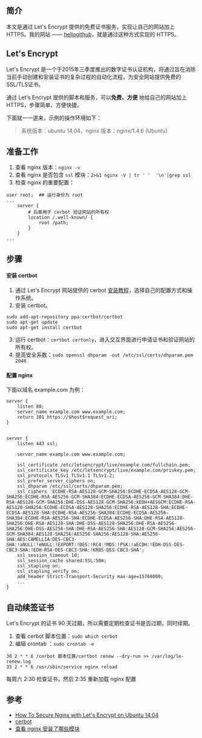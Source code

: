 ## 简介
本文是通过 Let's Encrypt 提供的免费证书服务，实现让自己的网站加上 HTTPS。我的网站 —— [hellogithub](https://hellogithub.com/)，就是通过这种方式实现的 HTTPS。


## Let's Encrypt
Let's Encrypt 是一个于2015年三季度推出的数字证书认证机构，将通过旨在消除当前手动创建和安装证书的复杂过程的自动化流程，为安全网站提供免费的SSL/TLS证书。

通过 Let's Encrypt 提供的脚本和服务，可以**免费、方便** 地给自己的网站加上 HTTPS，步骤简单、方便快捷。

下面就一一道来，示例的操作环境如下：

> 系统版本：ubuntu 14.04，nginx 版本：nginx/1.4.6 (Ubuntu)

## 准备工作
1. 查看 nginx 版本：`nginx -v`
2. 查看 nginx 是否包含 `ssl` 模块：`2>&1 nginx -V | tr ' '  '\n'|grep ssl`
3. 检查 nginx 的重要配置：
```
user root;  ## 运行身份为 root
...
	server {
		# 后面用于 cerbot 验证网站的所有权
		location /.well-known/ {
			root /path;
		}
	}
...
```


## 步骤
#### 安装 certbot
1. 通过 Let's Encrypt 网站提供的 cerbot [安装教程](https://certbot.eff.org/)，选择自己的配置方式和操作系统。
2. 安装 certbot。
```
sudo add-apt-repository ppa:certbot/certbot
sudo apt-get update
sudo apt-get install certbot
```
3. 运行 certbot：`certbot certonly`，进入交互界面进行申请证书和验证网站的所有权。
4. 提高安全系数：`sudo openssl dhparam -out /etc/ssl/certs/dhparam.pem 2048`

#### 配置 nginx
下面以域名 example.com 为例：
```
server {
	listen 80;
	server_name example.com www.example.com;
	return 301 https://$host$request_uri;
}


server {
	listen 443 ssl;

	server_name example.com www.example.com;

	ssl_certificate /etc/letsencrypt/live/example.com/fullchain.pem;
	ssl_certificate_key /etc/letsencrypt/live/example.com/privkey.pem;
	ssl_protocols TLSv1 TLSv1.1 TLSv1.2;
	ssl_prefer_server_ciphers on;
	ssl_dhparam /etc/ssl/certs/dhparam.pem;
	ssl_ciphers 'ECDHE-RSA-AES128-GCM-SHA256:ECDHE-ECDSA-AES128-GCM-SHA256:ECDHE-RSA-AES256-GCM-SHA384:ECDHE-ECDSA-AES256-GCM-SHA384:DHE-RSA-AES128-GCM-SHA256:DHE-DSS-AES128-GCM-SHA256:kEDH+AESGCM:ECDHE-RSA-AES128-SHA256:ECDHE-ECDSA-AES128-SHA256:ECDHE-RSA-AES128-SHA:ECDHE-ECDSA-AES128-SHA:ECDHE-RSA-AES256-SHA384:ECDHE-ECDSA-AES256-SHA384:ECDHE-RSA-AES256-SHA:ECDHE-ECDSA-AES256-SHA:DHE-RSA-AES128-SHA256:DHE-RSA-AES128-SHA:DHE-DSS-AES128-SHA256:DHE-RSA-AES256-SHA256:DHE-DSS-AES256-SHA:DHE-RSA-AES256-SHA:AES128-GCM-SHA256:AES256-GCM-SHA384:AES128-SHA256:AES256-SHA256:AES128-SHA:AES256-SHA:AES:CAMELLIA:DES-CBC3-SHA:!aNULL:!eNULL:!EXPORT:!DES:!RC4:!MD5:!PSK:!aECDH:!EDH-DSS-DES-CBC3-SHA:!EDH-RSA-DES-CBC3-SHA:!KRB5-DES-CBC3-SHA';
	ssl_session_timeout 1d;
	ssl_session_cache shared:SSL:50m;
	ssl_stapling on;
	ssl_stapling_verify on;
	add_header Strict-Transport-Security max-age=15768000;
	...
}
```

## 自动续签证书
Let's Encrypt 的证书 90 天过期，所以需要定期检查证书是否过期，同时续期。
1. 查看 cerbot 脚本位置：`sudo which cerbot`
2. 编辑 crontab ：`sudo crontab -e`
```
30 2 * * 6 /cerbot 脚本位置/certbot renew --dry-run >> /var/log/le-renew.log
35 2 * * 6 /usr/sbin/service nginx reload
```
每周六 2:30 检查证书，然后 2:35 重新加载 nginx 配置


## 参考
- [How To Secure Nginx with Let's Encrypt on Ubuntu 14.04](https://www.digitalocean.com/community/tutorials/how-to-secure-nginx-with-let-s-encrypt-on-ubuntu-14-04)
- [cerbot](https://certbot.eff.org/#ubuntutrusty-nginx)
- [查看 nginx 安装了哪些模块](http://blog.csdn.net/orangleliu/article/details/44219387)

